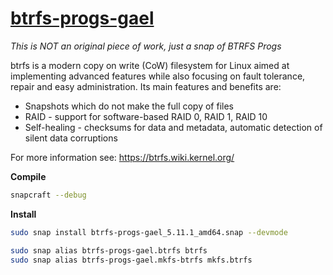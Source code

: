 # [btrfs-progs-gael](https://snapcraft.io/btrfs-progs-gael)

_This is NOT an original piece of work, just a snap of BTRFS Progs_

btrfs is a modern copy on write (CoW) filesystem for Linux aimed at implementing advanced features while also focusing on fault tolerance, repair and easy administration. Its main features and benefits are:

* Snapshots which do not make the full copy of files
* RAID - support for software-based RAID 0, RAID 1, RAID 10
* Self-healing - checksums for data and metadata, automatic detection of silent data corruptions

For more information see: https://btrfs.wiki.kernel.org/

**Compile**

```bash
snapcraft --debug
```

**Install**

```bash
sudo snap install btrfs-progs-gael_5.11.1_amd64.snap --devmode

sudo snap alias btrfs-progs-gael.btrfs btrfs
sudo snap alias btrfs-progs-gael.mkfs-btrfs mkfs.btrfs
```
